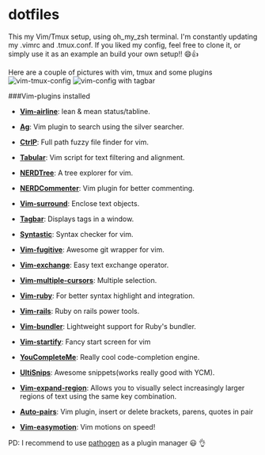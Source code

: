 dotfiles
========

This my Vim/Tmux setup, using oh_my_zsh terminal. I'm constantly updating my .vimrc and .tmux.conf. If you liked my config, feel free to clone it, or simply use it as an example an build your own setup!! :smile::+1:

Here are a couple of pictures with vim, tmux and some plugins
![vim-tmux-config](https://github.com/kriox26/dotfiles/blob/master/imgs/vim-tmux-config.png)
![vim-config with tagbar](https://github.com/kriox26/dotfiles/blob/master/imgs/vim-config.png)

###Vim-plugins installed

* **[Vim-airline](https://github.com/bling/vim-airline)**:
lean & mean status/tabline. 

* **[Ag](https://github.com/ervandew/ag)**:
Vim plugin to search using the silver searcher. 

* **[CtrlP](https://github.com/kien/ctrlp.vim)**:
Full path fuzzy file finder for vim. 

* **[Tabular](https://github.com/godlygeek/tabular)**:
Vim script for text filtering and alignment. 

* **[NERDTree](https://github.com/scrooloose/nerdtree)**:
A tree explorer for vim. 

* **[NERDCommenter](https://github.com/scrooloose/nerdcommenter)**:
Vim plugin for better commenting. 

* **[Vim-surround](https://github.com/tpope/vim-surround)**:
Enclose text objects. 

* **[Tagbar](https://github.com/majutsushi/tagbar)**:
Displays tags in a window. 

* **[Syntastic](https://github.com/scrooloose/syntastic)**:
Syntax checker for vim. 

* **[Vim-fugitive](https://github.com/tpope/vim-fugitive)**:
Awesome git wrapper for vim. 

* **[Vim-exchange](https://github.com/tommcdo/vim-exchange)**:
Easy text exchange operator. 

* **[Vim-multiple-cursors](https://github.com/terryma/vim-multiple-cursors)**:
Multiple selection. 

* **[Vim-ruby](https://github.com/vim-ruby/vim-ruby)**:
For better syntax highlight and integration. 

* **[Vim-rails](https://github.com/tpope/vim-rails)**:
Ruby on rails power tools. 

* **[Vim-bundler](https://github.com/tpope/vim-bundler)**:
Lightweight support for Ruby's bundler. 

* **[Vim-startify](https://github.com/mhinz/vim-startify)**:
Fancy start screen for vim

* **[YouCompleteMe](https://github.com/Valloric/YouCompleteMe)**:
Really cool code-completion engine. 

* **[UltiSnips](https://github.com/SirVer/ultisnips)**:
Awesome snippets(works really good with YCM). 

* **[Vim-expand-region](https://github.com/terryma/vim-expand-region)**:
Allows you to visually select increasingly larger regions of text using the same key combination. 

* **[Auto-pairs](https://github.com/jiangmiao/auto-pairs)**: 
Vim plugin, insert or delete brackets, parens, quotes in pair

* **[Vim-easymotion](https://github.com/Lokaltog/vim-easymotion)**:
Vim motions on speed! 


PD: I recommend to use [pathogen](https://github.com/tpope/vim-pathogen) as a plugin manager :smiley: :ok_hand:
